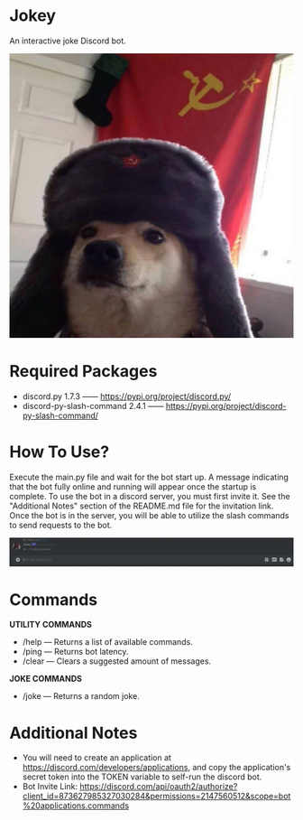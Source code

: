 # Jokey
An interactive joke Discord bot.

![alt text](https://github.com/MilesWJ/Jokey/blob/6419dbe851655da794e4c29e69534ee5f86ebfba/Jokey/Assets/Jokey%20Icon%20700%20x%20700.png)

# Required Packages
- discord.py 1.7.3 —— https://pypi.org/project/discord.py/
- discord-py-slash-command 2.4.1 —— https://pypi.org/project/discord-py-slash-command/

# How To Use?
Execute the main.py file and wait for the bot start up. A message indicating that the bot fully online and running will appear once the startup is complete. To use the bot in a discord server, you must first invite it. See the "Additional Notes" section of the README.md file for the invitation link. Once the bot is in the server, you will be able to utilize the slash commands to send requests to the bot.

![alt text](https://github.com/MilesWJ/Jokey/blob/6419dbe851655da794e4c29e69534ee5f86ebfba/Jokey/Assets/usage.gif)

# Commands
**UTILITY COMMANDS**
- /help — Returns a list of available commands.
- /ping — Returns bot latency.
- /clear — Clears a suggested amount of messages.

**JOKE COMMANDS**
- /joke — Returns a random joke.

# Additional Notes
- You will need to create an application at https://discord.com/developers/applications, and copy the application's secret token into the TOKEN variable to self-run the discord bot.
- Bot Invite Link: https://discord.com/api/oauth2/authorize?client_id=873627985327030284&permissions=2147560512&scope=bot%20applications.commands
